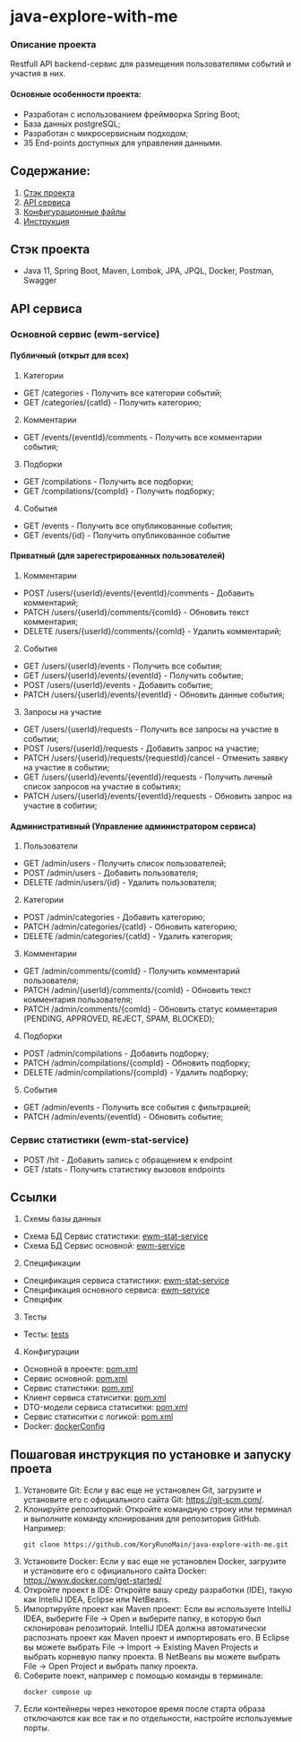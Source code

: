 # java-explore-with-me

### Описание проекта
Restfull API backend-сервис для размещения пользователями событий и участия в них.


#### Основные особенности проекта:
- Разработан с использованием фреймворка Spring Boot;
- База данных postgreSQL;
- Разработан с микросервисным подходом;
- 35 End-points доступных для управления данными.


## Содержание:
1. [Стэк проекта](#стэк-проекта)
2. [API сервиса](#api-сервиса)
3. [Конфигурационные файлы](#конфигурация)
4. [Инструкция](#пошаговая-инструкция-по-установке-и-запуску-проета)


## Стэк проекта
- Java 11, Spring Boot, Maven, Lombok, JPA, JPQL, Docker, Postman, Swagger

## API сервиса
### Основной сервис (ewm-service)
#### Публичный (открыт для всех)
1. Категории
- GET /categories - Получить все категории событий;
- GET /categories/{catId} - Получить категорию;
2. Комментарии
- GET /events/{eventId}/comments - Получить все комментарии события;
3. Подборки
- GET /compilations - Получить все подборки;
- GET /compilations/{compId} - Получить подборку;
4. События
- GET /events - Получить все опубликованные события;
- GET /events/{id} - Получить опубликованное событие

#### Приватный (для зарегестрированных пользователей)
1. Комментарии
- POST /users/{userId}/events/{eventId}/comments - Добавить комментарий;
- PATCH /users/{userId}/comments/{comId} - Обновить текст комментария;
- DELETE /users/{userId}/comments/{comId} - Удалить комментарий;
2. События
- GET /users/{userId}/events - Получить все события;
- GET /users/{userId}/events/{eventId} - Получить событие;
- POST /users/{userId}/events - Добавить событие;
- PATCH /users/{userId}/events/{eventId} - Обновить данные события;
3. Запросы на участие
- GET /users/{userId}/requests - Получить все запросы на участие в событии;
- POST /users/{userId}/requests - Добавить запрос на участие;
- PATCH /users/{userId}/requests/{requestId}/cancel - Отменить заявку на участие в событии;
- GET /users/{userId}/events/{eventId}/requests - Получить личный список запросов на участие в событиях;
- PATCH /users/{userId}/events/{eventId}/requests - Обновить запрос на участие в собитии;

#### Административный (Управление администратором сервиса)
1. Пользователи
- GET /admin/users - Получить список пользователей;
- POST /admin/users - Добавить пользователя;
- DELETE /admin/users/{id} - Удалить пользователя;
2. Категории
- POST /admin/categories - Добавить категорию;
- PATCH /admin/categories/{catId} - Обновить категорию;
- DELETE /admin/categories/{catId} - Удалить категория;
3. Комментарии
- GET /admin/comments/{comId} - Получить комментарий пользователя;
- PATCH /admin/{userId}/comments/{comId} - Обновить текст комментария пользователя;
- PATCH /admin/comments/{comId} - Обновить статус комментария (PENDING, APPROVED, REJECT, SPAM, BLOCKED);
4. Подборки
- POST /admin/compilations - Добавить подборку;
- PATCH /admin/compilations/{compId} - Обновить подборку;
- DELETE /admin/compilations/{compId} - Удалить подборку;
5. События
- GET /admin/events - Получить все события с фильтрацией;
- PATCH /admin/events/{eventId} - Обновить событие;

### Сервис статистики (ewm-stat-service)
- POST /hit - Добавить запись с обращением к endpoint
- GET /stats - Получить статистику вызовов endpoints
 
## Ссылки
1. Схемы базы данных
- Схема БД Сервис статистики: [ewm-stat-service](ewm-stat-service/stat-service/src/main/resources/schema.sql)
- Схема БД Сервис основной: [ewm-service](ewm-service/src/main/resources/schema.sql)
2. Спецификации
- Cпецификация сервиса статистики: [ewm-stat-service](ewm-stats-service-spec.json)
- Cпецификация основного сервиса: [ewm-service](ewm-main-service-spec.json)
- Специфик
3. Тесты
- Тесты: [tests](postman)
4. Конфигурации
- Основной в проекте: [pom.xml](pom.xml)
- Сервис основной: [pom.xml](ewm-service/pom.xml)
- Сервис статистики: [pom.xml](ewm-stat-service/pom.xml)
- Клиент сервиса статиситки: [pom.xml](ewm-stat-service/stat-client/pom.xml)
- DTO-модели сервиса статиситки: [pom.xml](ewm-stat-service/stat-dto/pom.xml)
- Сервис статиситки с логикой: [pom.xml](ewm-stat-service/stat-service/pom.xml)
- Docker: [dockerConfig](docker-compose.yml)


## Пошаговая инструкция по установке и запуску проета
1. Установите Git: Если у вас еще не установлен Git, загрузите и установите его с официального сайта
   Git: https://git-scm.com/.
2. Клонируйте репозиторий: Откройте командную строку или терминал и выполните команду клонирования для репозитория
   GitHub. Например:
    ```
    git clone https://github.com/KoryRunoMain/java-explore-with-me.git
    ```
3. Установите Docker: Если у вас еще не установлен Docker, загрузите и установите его с официального сайта
   Docker: https://www.docker.com/get-started/
3. Откройте проект в IDE: Откройте вашу среду разработки (IDE), такую как IntelliJ IDEA, Eclipse или NetBeans.
4. Импортируйте проект как Maven проект: Если вы используете IntelliJ IDEA,
   выберите File -> Open и выберите папку, в которую был склонирован репозиторий.
   IntelliJ IDEA должна автоматически распознать проект как Maven проект и импортировать его.
   В Eclipse вы можете выбрать File -> Import -> Existing Maven Projects и выбрать корневую папку проекта.
   В NetBeans вы можете выбрать File -> Open Project и выбрать папку проекта.
5. Соберите поект, например с помощью команды в терминале:
    ```
    docker compose up
    ```
6. Если контейнеры через некоторое время после старта образа отключаются как все так и по отдельности,
   настройте используемые порты.
